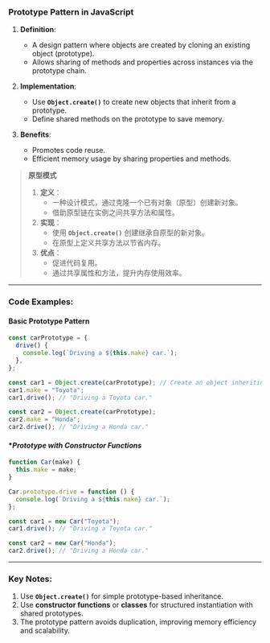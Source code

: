 ### Prototype Pattern in JavaScript

<audio src="..\..\mp3\Definition_  A  (2).mp3"></audio>

1. **Definition**:  
   - A design pattern where objects are created by cloning an existing object (prototype).  
   - Allows sharing of methods and properties across instances via the prototype chain.

2. **Implementation**:  
   - Use **`Object.create()`** to create new objects that inherit from a prototype.  
   - Define shared methods on the prototype to save memory.

3. **Benefits**:  
   - Promotes code reuse.  
   - Efficient memory usage by sharing properties and methods.

> **原型模式**  
>
> <audio src="..\..\mp3\定义：  一种设计模式，通过克.mp3"></audio>
>
> 1. **定义**：  
>    - 一种设计模式，通过克隆一个已有对象（原型）创建新对象。  
>    - 借助原型链在实例之间共享方法和属性。  
> 2. **实现**：  
>    - 使用 **`Object.create()`** 创建继承自原型的新对象。  
>    - 在原型上定义共享方法以节省内存。  
> 3. **优点**：  
>    - 促进代码复用。  
>    - 通过共享属性和方法，提升内存使用效率。

---

### Code Examples:

#### **Basic Prototype Pattern**

<audio src="..\..\mp3\这段代码展示了如何使用`Obj.mp3"></audio>

```javascript
const carPrototype = {
  drive() {
    console.log(`Driving a ${this.make} car.`);
  },
};

const car1 = Object.create(carPrototype); // Create an object inheriting from carPrototype
car1.make = "Toyota";
car1.drive(); // "Driving a Toyota car."

const car2 = Object.create(carPrototype);
car2.make = "Honda";
car2.drive(); // "Driving a Honda car."
```

#### **Prototype with Constructor Functions*

<audio src="..\..\mp3\这段代码展示了使用构造函数和原.mp3"></audio>

```javascript
function Car(make) {
  this.make = make;
}

Car.prototype.drive = function () {
  console.log(`Driving a ${this.make} car.`);
};

const car1 = new Car("Toyota");
car1.drive(); // "Driving a Toyota car."

const car2 = new Car("Honda");
car2.drive(); // "Driving a Honda car."
```

---

### Key Notes:

<audio src="..\..\mp3\1. Use __`Objec (1).mp3"></audio>

1. Use **`Object.create()`** for simple prototype-based inheritance.  
2. Use **constructor functions** or **classes** for structured instantiation with shared prototypes.  
3. The prototype pattern avoids duplication, improving memory efficiency and scalability.